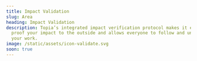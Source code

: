 ```yaml
---
title: Impact Validation
slug: Area
heading: Impact Validation
description: Topia’s integrated impact verification protocol makes it easy to
  proof your impact to the outside and allows everyone to follow and understand
  your work.
image: /static/assets/icon-validate.svg
soon: true
---
```

